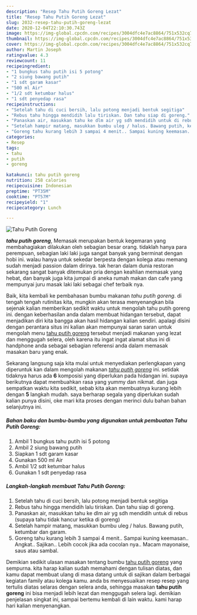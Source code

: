 ```yaml
---
description: "Resep Tahu Putih Goreng Lezat"
title: "Resep Tahu Putih Goreng Lezat"
slug: 2032-resep-tahu-putih-goreng-lezat
date: 2020-12-04T22:10:30.743Z
image: https://img-global.cpcdn.com/recipes/3004dfc4e7ac8864/751x532cq70/tahu-putih-goreng-foto-resep-utama.jpg
thumbnail: https://img-global.cpcdn.com/recipes/3004dfc4e7ac8864/751x532cq70/tahu-putih-goreng-foto-resep-utama.jpg
cover: https://img-global.cpcdn.com/recipes/3004dfc4e7ac8864/751x532cq70/tahu-putih-goreng-foto-resep-utama.jpg
author: Martin Joseph
ratingvalue: 4.3
reviewcount: 11
recipeingredient:
- "1 bungkus tahu putih isi 5 potong"
- "2 siung bawang putih"
- "1 sdt garam kasar"
- "500 ml Air"
- "1/2 sdt ketumbar halus"
- "1 sdt penyedap rasa"
recipeinstructions:
- "Setelah tahu di cuci bersih, lalu potong menjadi bentuk segitiga"
- "Rebus tahu hingga mendidih lalu tiriskan. Dan tahu siap di goreng."
- "Panaskan air, masukkan tahu ke dlm air yg sdh mendidih untuk di rebus (supaya tahu tidak hancur ketika di goreng)"
- "Setelah hampir matang, masukkan bumbu uleg / halus. Bawang putih, ketumbar dan garam."
- "Goreng tahu kurang lebih 3 sampai 4 menit.. Sampai kuning keemasan.. Angkat.. Sajikan.. Lebih cocok jika ada cocolan nya.. Macam mayonaise, saus atau sambal."
categories:
- Resep
tags:
- tahu
- putih
- goreng

katakunci: tahu putih goreng 
nutrition: 258 calories
recipecuisine: Indonesian
preptime: "PT35M"
cooktime: "PT57M"
recipeyield: "1"
recipecategory: Lunch

---
```



![Tahu Putih Goreng](https://img-global.cpcdn.com/recipes/3004dfc4e7ac8864/751x532cq70/tahu-putih-goreng-foto-resep-utama.jpg)

<b><i>tahu putih goreng</i></b>, Memasak merupakan bentuk kegemaran yang membahagiakan dilakukan oleh sebagian besar orang. tidaklah hanya para perempuan, sebagian laki laki juga sangat banyak yang berminat dengan hobi ini. walau hanya untuk sekedar berpesta dengan kolega atau memang sudah menjadi passion dalam dirinya. tak heran dalam dunia restoran sekarang sangat banyak ditemukan pria dengan keahlian memasak yang hebat, dan banyak juga kita jumpai di aneka rumah makan dan cafe yang mempunyai juru masak laki laki sebagai chef terbaik nya.



Baik, kita kembali ke pembahasan bumbu makanan <i>tahu putih goreng</i>. di tengah tengah rutinitas kita, mungkin akan terasa menyenangkan bila sejenak kalian memberikan sedikit waktu untuk mengolah tahu putih goreng ini. dengan keberhasilan anda dalam membuat hidangan tersebut, dapat menjadikan diri kita bangga akan hasil hidangan kalian sendiri. apalagi disini dengan perantara situs ini kalian akan mempunyai saran saran untuk mengolah menu <u>tahu putih goreng</u> tersebut menjadi makanan yang lezat dan menggugah selera, oleh karena itu ingat ingat alamat situs ini di handphone anda sebagai sebagian referensi anda dalam memasak masakan baru yang enak.


Sekarang langsung saja kita mulai untuk menyediakan perlengkapan yang diperuntuk kan dalam mengolah makanan <u><i>tahu putih goreng</i></u> ini. setidak tidaknya harus ada <b>6</b> komposisi yang diperlukan pada hidangan ini. supaya berikutnya dapat membuahkan rasa yang yummy dan nikmat. dan juga sempatkan waktu kita sedikit, sebab kita akan membuatnya kurang lebih dengan <b>5</b> langkah mudah. saya berharap segala yang diperlukan sudah kalian punya disini, oke mari kita proses dengan merinci dulu bahan bahan selanjutnya ini.

<!--inarticleads1-->

##### Bahan baku dan bumbu-bumbu yang digunakan untuk pembuatan Tahu Putih Goreng:

1. Ambil 1 bungkus tahu putih isi 5 potong
1. Ambil 2 siung bawang putih
1. Siapkan 1 sdt garam kasar
1. Gunakan 500 ml Air
1. Ambil 1/2 sdt ketumbar halus
1. Gunakan 1 sdt penyedap rasa




<!--inarticleads2-->

##### Langkah-langkah membuat Tahu Putih Goreng:

1. Setelah tahu di cuci bersih, lalu potong menjadi bentuk segitiga
1. Rebus tahu hingga mendidih lalu tiriskan. Dan tahu siap di goreng.
1. Panaskan air, masukkan tahu ke dlm air yg sdh mendidih untuk di rebus (supaya tahu tidak hancur ketika di goreng)
1. Setelah hampir matang, masukkan bumbu uleg / halus. Bawang putih, ketumbar dan garam.
1. Goreng tahu kurang lebih 3 sampai 4 menit.. Sampai kuning keemasan.. Angkat.. Sajikan.. Lebih cocok jika ada cocolan nya.. Macam mayonaise, saus atau sambal.




Demikian sedikit ulasan masakan tentang bumbu <u>tahu putih goreng</u> yang sempurna. kita harap kalian sudah memahami dengan tulisan diatas, dan kamu dapat membuat ulang di masa datang untuk di sajikan dalam berbagai kegiatan family atau kolega kamu. anda bs menyesuaikan resep resep yang tertulis diatas selaras dengan selera anda, sehingga masakan <b>tahu putih goreng</b> ini bisa menjadi lebih lezat dan menggugah selera lagi. demikian penjelasan singkat ini, sampai bertemu kembali di lain waktu. kami harap hari kalian menyenangkan.
